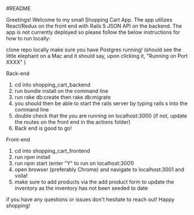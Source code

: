#README

Greetings! Welcome to my small Shopping Cart App. The app utilizes React/Redux on the front end with Rails 5 JSON  API on the backend. The app is not currently deployed so please follow the below instructions for how to run locally:

clone repo locally
make sure you have Postgres running! (should see the little elephant on a Mac and it should say, upon clicking it, "Running on Port XXXX" )

Back-end

1. cd into shopping_cart_backend
2. run bundle install on the command line
3. run rake db:create then rake db:migrate
4. you should then be able to start the rails server by typing rails s into the command line
5. double check that the you are running on localhost:3000  (if not, update the routes on the front end in the actions folder)
6. Back end is good to go!


Front-end

1. cd into shopping_cart_frontend
2. run npm install
3. run npm start (enter "Y" to run on localhost:3001)
4. open browser (preferably Chrome) and navigate to localhost:3001 and voila!
5. make sure to add products via the add product form to update the inventory as the inventory has not been seeded to date

if you have any questions or issues don't hesitate to reach out! Happy shopping!
